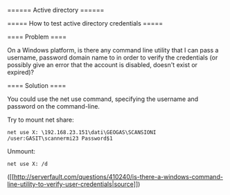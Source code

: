 ====== Active directory ======


===== How to test active directory credentials =====

==== Problem ====

On a Windows platform, is there any command line utility that I can pass a username, password domain name to in order to verify the credentials (or possibly give an error that the account is disabled, doesn't exist or expired)?

==== Solution ====

You could use the net use command, specifying the username and password on the command-line.

Try to mount net share:

<code>net use X: \\192.168.23.151\dati\GEOGAS\SCANSIONI /user:GASIT\scannermi23 Password$1</code>

Unmount:

<code>net use X: /d</code>

([[http://serverfault.com/questions/410240/is-there-a-windows-command-line-utility-to-verify-user-credentials|source]])

